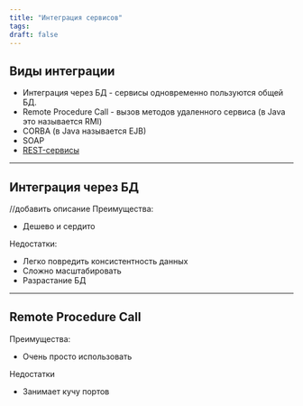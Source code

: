 ```yaml
---
title: "Интеграция сервисов"
tags:
draft: false
---
```


## Виды интеграции

- Интеграция через БД - сервисы одновременно пользуются общей БД.
- Remote Procedure Call - вызов методов удаленного сервиса (в Java это называется RMI)
- CORBA (в Java называется EJB)
- SOAP
- [REST-сервисы](evernote:///view/170585988/s440/2b69a76d-8eff-4c6d-ba84-a73c5a4a0a31/48961e8e-4a2c-4d01-818a-19d7bfdff159)

---
## Интеграция через БД

//добавить описание
Преимущества:

- Дешево и сердито

Недостатки:

- Легко повредить консистентность данных
- Сложно масштабировать
- Разрастание БД

---
## Remote Procedure Call

Преимущества:
- Очень просто использовать

Недостатки
- Занимает кучу портов